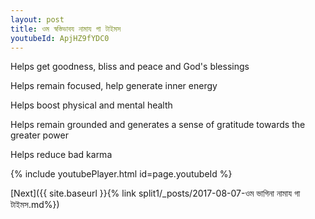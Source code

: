```yaml
---
layout: post
title: ওম স্বস্তিভাবয নামায গা টাইমস
youtubeId: ApjHZ9fYDC0
---
```

 
 
Helps get goodness, bliss and peace and God's blessings
 
Helps remain focused, help generate inner energy 
 
Helps boost physical and mental health 
 
Helps remain grounded and generates a sense of gratitude towards the greater power 
 
Helps reduce bad karma
 
 
 
 


{% include youtubePlayer.html id=page.youtubeId %}
 
[Next]({{ site.baseurl }}{% link  split1/_posts/2017-08-07-ওম ভাগিনা নামায গা টাইমস.md%})
 
